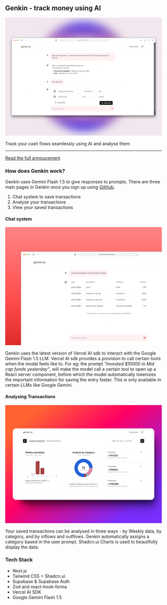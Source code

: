 ## Genkin - track money using AI

![Hero](public/chat-2.png)

<p class="text-center">Track your cash flows seamlessly using AI and analyse them</p>

---

<a class="text-center mx-auto" href="">Read the full annoucement</a>

### How does Genkin work?

Genkin uses Gemini Flash 1.5 to give responses to prompts. There are three main pages in Genkin once you sign up using [GitHub](https://github.com/).

1. Chat system to save transactions
2. Analyse your transactions
3. View your saved transactions

#### Chat system

![Chat system](public/about.png)

Genkin uses the latest version of Vercel AI sdk to interact with the Google Gemini Flash 1.5 LLM. Vercel AI sdk provides a provision to call certain tools when the modal feels like to. For eg: the prompt _"Invested $10000 in Mid cap funds yesterday"_, will make the model call a certain tool to open up a React server component, before which the model automatically tokenizes the important information for saving the entry faster. This is only available in certain LLMs like Google Gemini.

#### Analysing Transactions

![Analyse-page](public/analysis.png)

Your saved transactions can be analysed in three ways - by Weekly data, by category, and by inflows and outflows. Genkin automatically assigns a category based in the user prompt. Shadcn.ui Charts is used to beautifully display the data.

### Tech Stack

- Next.js
- Tailwind CSS + Shadcn.ui
- Supabase & Supabase Auth
- Zod and react-hook-forms
- Vercel AI SDK
- Google Gemini Flash 1.5
